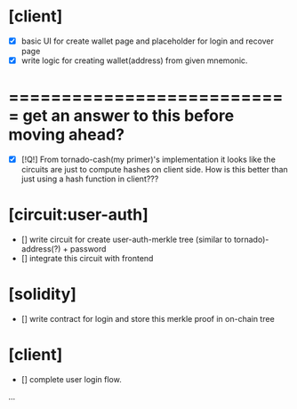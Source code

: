 # [client]

* [x] basic UI for create wallet page and placeholder for login and recover page
* [x] write logic for creating wallet(address) from given mnemonic.

# =========================== get an answer to this before moving ahead?
* [x] [!Q!] From tornado-cash(my primer)'s implementation it looks like the circuits are just to compute hashes on client side. How is this better than just using a hash function in client???


# [circuit:user-auth]
* [] write circuit for create user-auth-merkle tree (similar to tornado)- address(?) + password
* [] integrate this circuit with frontend

# [solidity]
* [] write contract for login and store this merkle proof in on-chain tree

# [client]
* [] complete user login flow.

...


